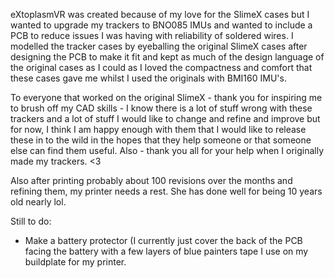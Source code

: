 eXtoplasmVR was created because of my love for the SlimeX cases but I wanted to upgrade my trackers to BNO085 IMUs and wanted to include a PCB to reduce issues I was having with reliability of soldered wires. I modelled the tracker cases by eyeballing the original SlimeX cases after designing the PCB to make it fit and kept as much of the design language of the original cases as I could as I loved the compactness and comfort that these cases gave me whilst I used the originals with BMI160 IMU's.

To everyone that worked on the original SlimeX - thank you for inspiring me to brush off my CAD skills - I know there is a lot of stuff wrong with these trackers and a lot of stuff I would like to change and refine and improve but for now, I think I am happy enough with them that I would like to release these in to the wild in the hopes that they help someone or that someone else can find them useful. Also - thank you all for your help when I originally made my trackers. <3

Also after printing probably about 100 revisions over the months and refining them, my printer needs a rest. She has done well for being 10 years old nearly lol.

Still to do:

- Make a battery protector (I currently just cover the back of the PCB facing the battery with a few layers of blue painters tape I use on my buildplate for my printer.
